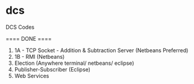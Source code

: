 # dcs
DCS Codes

==== DONE ====

1. 1A - TCP Socket - Addition & Subtraction Server (Netbeans Preferred)
2. 1B - RMI (Netbeans)
3. Election (Anywhere terminal/ netbeans/ eclipse)
4. Publisher-Subscriber (Eclipse)
5. Web Services 